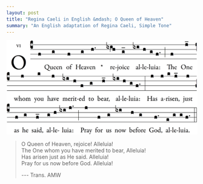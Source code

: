 ```yaml
---
layout: post
title: "Regina Caeli in English &mdash; O Queen of Heaven"
summary: "An English adaptation of Regina Caeli, Simple Tone"
---
```


![O Queen of Heaven](/images/regina-caeli-english.png)


> O Queen of Heaven, rejoice! Alleluia!  
> The One whom you have merited to bear, Alleluia!  
> Has arisen just as He said. Alleluia!  
> Pray for us now before God. Alleluia!  
>  
> --- Trans. AMW